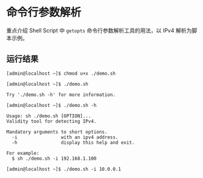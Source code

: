 # 命令行参数解析

重点介绍 Shell Script 中 `getopts` 命令行参数解析工具的用法，以 IPv4 解析为脚本示例。


## 运行结果

```shell
[admin@localhost ~]$ chmod u+x ./demo.sh

[admin@localhost ~]$ ./demo.sh

Try './demo.sh -h' for more information.

[admin@localhost ~]$ ./demo.sh -h

Usage: sh ./demo.sh [OPTION]...
Validity tool for detecting IPv4.

Mandatory arguments to short options.
  -i                with an ipv4 address.
  -h                display this help and exit.

For example:
  $ sh ./demo.sh -i 192.168.1.100

[admin@localhost ~]$ ./demo.sh -i 10.0.0.1
```
